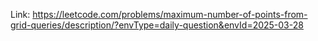 Link: https://leetcode.com/problems/maximum-number-of-points-from-grid-queries/description/?envType=daily-question&envId=2025-03-28